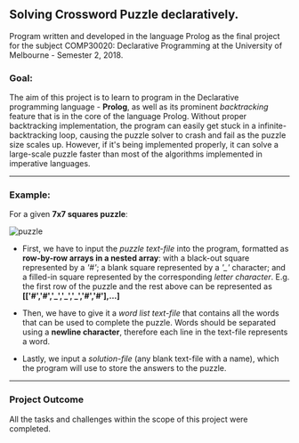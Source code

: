 ## Solving Crossword Puzzle declaratively.
Program written and developed in the language Prolog as the final project for the subject COMP30020: Declarative Programming at the University of Melbourne - Semester 2, 2018. 

### Goal:

The aim of this project is to learn to program in the Declarative programming language - **Prolog**, as well as its prominent _backtracking_ feature that is in the core of the language Prolog. Without proper backtracking implementation, the program can easily get stuck in a infinite-backtracking loop, causing the puzzle solver to crash and fail as the puzzle size scales up. However, if it's being implemented properly, it can solve a large-scale puzzle faster than most of the algorithms implemented in imperative languages. 

---

### Example:

For a given **7x7 squares puzzle**:

![puzzle](https://raw.githubusercontent.com/nickangmc/comp30020-proj-2/master/readme-images/puzzle.png)

- First, we have to input the _puzzle text-file_ into the program, formatted as **row-by-row arrays in a nested array**: with a black-out square represented by a _'#'_; a blank square represented by a _'\_'_ character; and a filled-in square represented by the corresponding _letter character_. E.g. the first row of the puzzle and the rest above can be represented as **[['#','#','\_','\_','\_','#','#'],...]**

- Then, we have to give it a _word list text-file_ that contains all the words that can be used to complete the puzzle. Words should be separated using a **newline character**, therefore each line in the text-file represents a word.

- Lastly, we input a _solution-file_ (any blank text-file with a name), which the program will use to store the answers to the puzzle. 

---

### Project Outcome
All the tasks and challenges within the scope of this project were completed.

